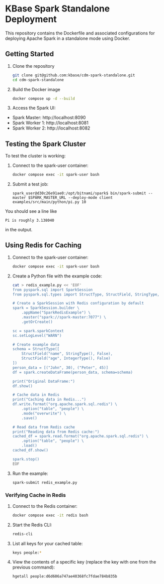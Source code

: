 # KBase Spark Standalone Deployment

This repository contains the Dockerfile and associated configurations for deploying
Apache Spark in a standalone mode using Docker.

## Getting Started

1. Clone the repository

    ```bash
    git clone git@github.com:kbase/cdm-spark-standalone.git
    cd cdm-spark-standalone
    ```

2. Build the Docker image

    ```bash
    docker compose up -d --build
    ```

3. Access the Spark UI:
- Spark Master: http://localhost:8090
- Spark Worker 1: http://localhost:8081
- Spark Worker 2: http://localhost:8082

## Testing the Spark Cluster

To test the cluster is working:

1. Connect to the spark-user container:
    ```bash
    docker compose exec -it spark-user bash
    ```

2. Submit a test job:
    ```
    spark_user@d30c26e91ae0:/opt/bitnami/spark$ bin/spark-submit --master $SPARK_MASTER_URL --deploy-mode client examples/src/main/python/pi.py 10
    ```

You should see a line like

```
Pi is roughly 3.138040
```

in the output.

## Using Redis for Caching

1. Connect to the spark-user container:
   ```bash
   docker compose exec -it spark-user bash
   ```

2. Create a Python file with the example code:
   ```bash
   cat > redis_example.py << 'EOF'
   from pyspark.sql import SparkSession
   from pyspark.sql.types import StructType, StructField, StringType, IntegerType

   # Create a SparkSession with Redis configuration by default
   spark = SparkSession.builder \
       .appName("SparkRedisExample") \
       .master("spark://spark-master:7077") \
       .getOrCreate()

   sc = spark.sparkContext
   sc.setLogLevel("WARN") 

   # Create example data
   schema = StructType([
       StructField("name", StringType(), False),
       StructField("age", IntegerType(), False)
   ])
   person_data = [("John", 30), ("Peter", 45)]
   df = spark.createDataFrame(person_data, schema=schema)

   print("Original DataFrame:")
   df.show()

   # Cache data in Redis
   print("Caching data in Redis...")
   df.write.format("org.apache.spark.sql.redis") \
       .option("table", "people") \
       .mode("overwrite") \
       .save()

   # Read data from Redis cache
   print("Reading data from Redis cache:")
   cached_df = spark.read.format("org.apache.spark.sql.redis") \
       .option("table", "people") \
       .load()
   cached_df.show()

   spark.stop()
   EOF
   ```

3. Run the example:
   ```bash
   spark-submit redis_example.py
   ```

### Verifying Cache in Redis

1. Connect to the Redis container:
   ```bash
   docker compose exec -it redis bash
   ```

2. Start the Redis CLI:
   ```bash
   redis-cli
   ```

3. List all keys for your cached table:
   ```bash
   keys people:*
   ```

4. View the contents of a specific key (replace the key with one from the previous command):
   ```bash
   hgetall people:d6d606a747ae40368fc7fdae784b835b
   ```